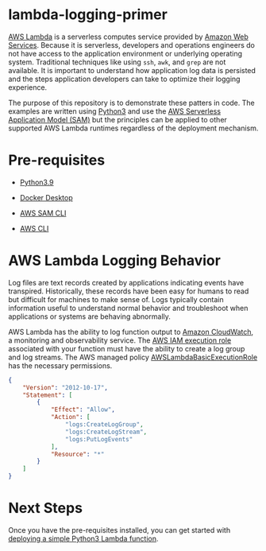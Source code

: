 # lambda-logging-primer

[AWS Lambda](https://aws.amazon.com/lambda/) is a serverless computes service provided by [Amazon Web Services](https://aws.amazon.com). Because it is serverless, developers and operations engineers do not have access to the application environment or underlying operating system. Traditional techniques like using `ssh`, `awk`, and `grep` are not available. It is important to understand how application log data is persisted and the steps application developers can take to optimize their logging experience.

The purpose of this repository is to demonstrate these patters in code. The examples are written using [Python3](https://www.python.org/) and use the [AWS Serverless Application Model (SAM)](https://aws.amazon.com/serverless/sam/) but the principles can be applied to other supported AWS Lambda runtimes regardless of the deployment mechanism.

# Pre-requisites

* [Python3.9](https://www.python.org/downloads/)

* [Docker Desktop](https://www.docker.com/products/docker-desktop/)

* [AWS SAM CLI](https://docs.aws.amazon.com/serverless-application-model/latest/developerguide/serverless-sam-cli-install.html)

* [AWS CLI](https://aws.amazon.com/cli/)

# AWS Lambda Logging Behavior

Log files are text records created by applications indicating events have transpired. Historically, these records have been easy for humans to read but difficult for machines to make sense of. Logs typically contain information useful to understand normal behavior and troubleshoot when applications or systems are behaving abnormally.

AWS Lambda has the ability to log function output to [Amazon CloudWatch](https://aws.amazon.com/cloudwatch/), a monitoring and observability service. The [AWS IAM execution role](https://docs.aws.amazon.com/lambda/latest/dg/lambda-intro-execution-role.html) associated with your function must have the ability to create a log group and log streams. The AWS managed policy [AWSLambdaBasicExecutionRole](https://console.aws.amazon.com/iam/home#policies/arn:aws:iam::aws:policy/service-role/AWSLambdaBasicExecutionRole) has the necessary permissions.

```json
{
    "Version": "2012-10-17",
    "Statement": [
        {
            "Effect": "Allow",
            "Action": [
                "logs:CreateLogGroup",
                "logs:CreateLogStream",
                "logs:PutLogEvents"
            ],
            "Resource": "*"
        }
    ]
}
```

# Next Steps

Once you have the pre-requisites installed, you can get started with [deploying a simple Python3 Lambda function](./deploy-simple.md).
